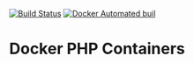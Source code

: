 [![Build Status](https://travis-ci.org/dankempster/docker-php.svg?branch=7.0-alpine)](https://travis-ci.org/dankempster/docker-php) [![Docker Automated buil](https://img.shields.io/docker/automated/jrottenberg/ffmpeg.svg)](https://hub.docker.com/r/dankempster/php/) 

# Docker PHP Containers